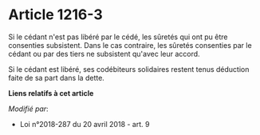 # Article 1216-3

Si le cédant n'est pas libéré par le cédé, les sûretés qui ont pu être consenties subsistent. Dans le cas contraire, les
sûretés consenties par le cédant ou par des tiers ne subsistent qu'avec leur accord.

Si le cédant est libéré, ses codébiteurs solidaires restent tenus déduction faite de sa part dans la dette.

**Liens relatifs à cet article**

_Modifié par_:

  - Loi n°2018-287 du 20 avril 2018 - art. 9
